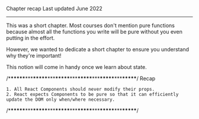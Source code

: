 Chapter recap
Last updated June 2022

---

This was a short chapter. Most courses don't mention pure functions because almost all the functions you write will be pure without you even putting in the effort.

However, we wanted to dedicate a short chapter to ensure you understand why they're important!

This notion will come in handy once we learn about state.

/\***\*\*\*\*\***\*\*\***\*\*\*\*\***\*\*\***\*\*\*\*\***\*\*\***\*\*\*\*\***\*\*\***\*\*\*\*\***\*\*\***\*\*\*\*\***/
Recap

    1. All React Components should never modify their props.
    2. React expects Components to be pure so that it can efficiently update the DOM only when/where necessary.

/\***\*\*\*\*\***\*\*\***\*\*\*\*\***\*\*\***\*\*\*\*\***\*\*\***\*\*\*\*\***\*\*\***\*\*\*\*\***\*\*\***\*\*\*\*\***/
